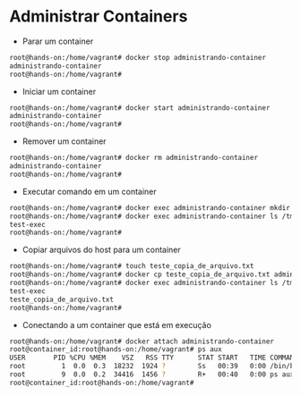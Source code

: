 # Administrar Containers 

* Parar um container
```sh 
root@hands-on:/home/vagrant# docker stop administrando-container
administrando-container
root@hands-on:/home/vagrant# 
```

* Iniciar um container
```sh 
root@hands-on:/home/vagrant# docker start administrando-container
administrando-container
root@hands-on:/home/vagrant# 
```

* Remover um container
```sh 
root@hands-on:/home/vagrant# docker rm administrando-container
administrando-container
root@hands-on:/home/vagrant# 
```

* Executar comando em um container
```sh 
root@hands-on:/home/vagrant# docker exec administrando-container mkdir /tmp/test-exec
root@hands-on:/home/vagrant# docker exec administrando-container ls /tmp/
test-exec
root@hands-on:/home/vagrant#
```

* Copiar arquivos do host para um container
```sh 
root@hands-on:/home/vagrant# touch teste_copia_de_arquivo.txt
root@hands-on:/home/vagrant# docker cp teste_copia_de_arquivo.txt administrando-container:/tmp/
root@hands-on:/home/vagrant# docker exec administrando-container ls /tmp/
test-exec  
teste_copia_de_arquivo.txt
root@hands-on:/home/vagrant# 
```

* Conectando a um container que está em execução
```sh 
root@hands-on:/home/vagrant# docker attach administrando-container
root@container_id:root@hands-on:/home/vagrant# ps aux
USER       PID %CPU %MEM    VSZ   RSS TTY      STAT START   TIME COMMAND
root         1  0.0  0.3  18232  1924 ?        Ss   00:39   0:00 /bin/bash
root         9  0.0  0.2  34416  1456 ?        R+   00:40   0:00 ps aux
root@container_id:root@hands-on:/home/vagrant# 
```